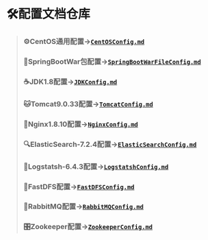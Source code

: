 # 🛠配置文档仓库
> ### ⚙CentOS通用配置->[`CentOSConfig.md`](https://github.com/GEKSS5289/sue-config/blob/master/CentOSConfig.md)
> ### 🍃SpringBootWar包配置->[`SpringBootWarFileConfig.md`](https://github.com/GEKSS5289/sue-config/blob/master/SpringBootWarConfig.md)
> ### ☕JDK1.8配置->[`JDKConfig.md`](https://github.com/GEKSS5289/sue-config/blob/master/JDKConfig.md)      
> ### 🐱Tomcat9.0.33配置->[`TomcatConfig.md`](https://github.com/GEKSS5289/sue-config/blob/master/TomcatConfig.md)
> ### 🌳Nginx1.8.10配置->[`NginxConfig.md`](https://github.com/GEKSS5289/sue-config/blob/master/NginxConfig.md)
> ### 🔍ElasticSearch-7.2.4配置->[`ElasticSearchConfig.md`](https://github.com/GEKSS5289/sue-config/blob/master/ElasticSearchConfig.md)
> ### 🦾Logstatsh-6.4.3配置->[`LogstatshConfig.md`](https://github.com/GEKSS5289/sue-config/blob/master/LogstatshConfig.md)
> ### 📄FastDFS配置->[`FastDFSConfig.md`](https://github.com/GEKSS5289/sue-config/blob/master/FastDFSConfig.md)
> ### 🐰RabbitMQ配置->[`RabbitMQConfig.md`](https://github.com/GEKSS5289/sue-config/blob/master/RabbitMQConfig.md)
> ### 🎛️Zookeeper配置->[`ZookeeperConfig.md`](https://github.com/GEKSS5289/sue-config/blob/master/ZookeeperConfig.md)